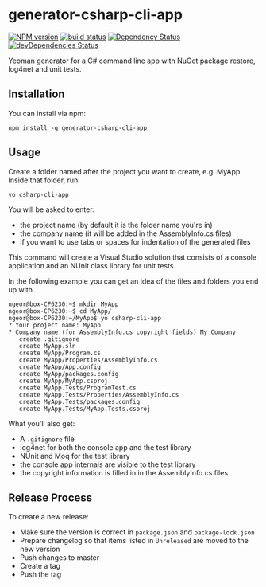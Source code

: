 # generator-csharp-cli-app

[![NPM version][npm-image]][npm-url] [![build status][travis-image]][travis-url] [![Dependency Status][deps-image]][deps-url]
[![devDependencies Status](https://david-dm.org/ngeor/generator-csharp-cli-app/dev-status.svg)](https://david-dm.org/ngeor/generator-csharp-cli-app?type=dev)

Yeoman generator for a C# command line app with NuGet package restore, log4net and unit tests.

## Installation

You can install via npm:

	npm install -g generator-csharp-cli-app

## Usage

Create a folder named after the project you want to create, e.g. MyApp. Inside that folder, run:

	yo csharp-cli-app

You will be asked to enter:

- the project name (by default it is the folder name you're in)
- the company name (it will be added in the AssemblyInfo.cs files)
- if you want to use tabs or spaces for indentation of the generated files

This command will create a Visual Studio solution that consists of a console application and an NUnit class library for unit tests.

In the following example you can get an idea of the files and folders you end up with.

	ngeor@box-CP6230:~$ mkdir MyApp
	ngeor@box-CP6230:~$ cd MyApp/
	ngeor@box-CP6230:~/MyApp$ yo csharp-cli-app
	? Your project name: MyApp
	? Company name (for AssemblyInfo.cs copyright fields) My Company
	   create .gitignore
	   create MyApp.sln
	   create MyApp/Program.cs
	   create MyApp/Properties/AssemblyInfo.cs
	   create MyApp/App.config
	   create MyApp/packages.config
	   create MyApp/MyApp.csproj
	   create MyApp.Tests/ProgramTest.cs
	   create MyApp.Tests/Properties/AssemblyInfo.cs
	   create MyApp.Tests/packages.config
	   create MyApp.Tests/MyApp.Tests.csproj

What you'll also get:

- A `.gitignore` file
- log4net for both the console app and the test library
- NUnit and Moq for the test library
- the console app internals are visible to the test library
- the copyright information is filled in in the AssemblyInfo.cs files

## Release Process

To create a new release:

- Make sure the version is correct in `package.json` and `package-lock.json`
- Prepare changelog so that items listed in `Unreleased` are moved to the new version
- Push changes to master
- Create a tag
- Push the tag


[npm-image]: https://img.shields.io/npm/v/generator-csharp-cli-app.svg
[npm-url]: https://npmjs.org/package/generator-csharp-cli-app
[travis-image]: https://travis-ci.org/ngeor/generator-csharp-cli-app.svg?branch=master
[travis-url]: https://travis-ci.org/ngeor/generator-csharp-cli-app
[deps-image]: https://david-dm.org/ngeor/generator-csharp-cli-app.svg
[deps-url]: https://david-dm.org/ngeor/generator-csharp-cli-app
